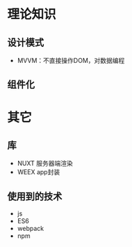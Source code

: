 # 理论知识
## 设计模式
- MVVM：不直接操作DOM，对数据编程

## 组件化

# 其它
## 库
- NUXT 服务器端渲染
- WEEX app封装

## 使用到的技术
- js
- ES6
- webpack
- npm